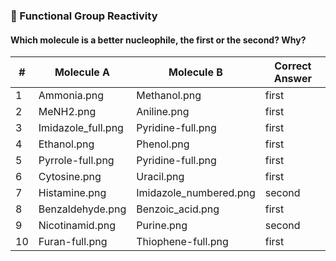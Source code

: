 ### 🧪 Functional Group Reactivity

#### Which molecule is a better nucleophile, the first or the second? Why?

|  #   | Molecule A             | Molecule B           | Correct Answer |
|------|------------------------|----------------------|----------------|
| 1    | Ammonia.png            | Methanol.png         | first          |
| 2    | MeNH2.png              | Aniline.png          | first          |
| 3    | Imidazole_full.png     | Pyridine-full.png    | first          |
| 4    | Ethanol.png            | Phenol.png           | first          |
| 5    | Pyrrole-full.png       | Pyridine-full.png    | first          |
| 6    | Cytosine.png           | Uracil.png           | first          |
| 7    | Histamine.png          | Imidazole_numbered.png | second       |
| 8    | Benzaldehyde.png       | Benzoic_acid.png     | first          |
| 9    | Nicotinamid.png        | Purine.png           | second         |
| 10   | Furan-full.png         | Thiophene-full.png   | first          |
